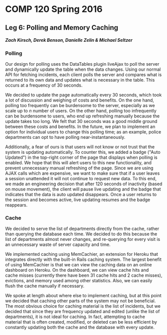 # COMP 120 Spring 2016
## Leg 6: Polling and Memory Caching
##### Zach Kirsch, Derek Benson, Danielle Zelin & Michael Seltzer

### Polling

Our design for polling uses the DataTables plugin liveAjax to poll the server and dynamically update the table when the data changes. Using our normal API for fetching incidents, each client polls the server and compares what is returned to its own data and updates what is necessary in the table. This occurs at a frequency of 30 seconds.

We decided to update the page automatically every 30 seconds, which took a lot of discussion and weighing of costs and benefits. On the one hand, polling too frequently can be burdensome to the server, especially as we scale up to *n* number of users. On the other hand, polling too infrequently can be burdensome to users, who end up refreshing manually because the update takes too long. We felt that 30 seconds was a good middle ground between these costs and benefits. In the future, we plan to implement an option for individual users to change this polling time; as an example, police departments can opt to have polling near-instantaneously.

Additionally, a fear of ours is that users will not know or not trust that the system is updating automatically. To counter this, we added a badge ("Auto Updated") in the top-right corner of the page that displays when polling is enabled. We hope that this will alert users to this new functionality, and prevent unnecessary manual refreshing of the page. Since we are using AJAX calls which are expensive, we want to make sure that if a user leaves a session unattended it will not continue to request new data. To this end, we made an engineering decision that after 120 seconds of inactivity (based on mouse movement), the client will pause live updating and the badge that indicates that the data is auto updated disappears. Once a user returns to the session and becomes active, live updating resumes and the badge reappears. 

### Cache

We decided to serve the list of departments directly from the cache, rather than querying the database each time. We decided to do this because the list of departments almost never changes, and re-querying for every visit is an unnecessary waste of server capacity and time.

We implemented caching using MemCachier, an extension for Heroku that integrates directly with the built-in Rails caching system. The largest benefit of using MemCachier is that we can view the caching data on an online dashboard on Heroku. On the dashboard, we can view cache hits and cache misses (currently there have been 31 cache hits and 2 cache misses), evictions, and memory used among other statistics. Also, we can easily flush the cache manually if necessary.

We spoke at length about where else to implement caching, but at this point we decided that caching other parts of the system may not be beneficial. The most obvious choice for caching material is the list of incidents, but we decided that since they are frequency updated and edited (unlike the list of departments), it is not ideal for caching. In fact, attempting to cache material that is often created, modified, or deleted can be less efficient by constantly updating both the cache and the database with every update.
